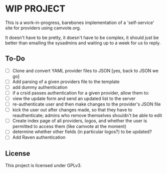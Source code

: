 # WIP PROJECT

This is a work-in-progress, barebones implementation of a 'self-service' site for providers using camvote.org.

It doesn't have to be pretty, it doesn't have to be complex, it should just be better than emailing the sysadmins and waiting up to a week for us to reply.

## To-Do
- [ ] Clone and convert YAML provider files to JSON [yes, back to JSON we go] 
- [ ] Add parsing of a given providers file to the template
- [ ] add dummy authentication
- [ ] if a crsid passes authentication for a given provider, allow them to:
- [ ] view the update form and send an updated list to the server
- [ ] re-authenticate user and then make changes to the provider's JSON file
- [ ] kick the user out after changes made, so that they have to reauthenticate; admins who remove themselves shouldn't be able to edit
- [ ] Create index page of all providers, logos, and whether the user is permitted to access them (like camvote at the moment)
- [ ] determine whether other fields (in particular logos?) to be updated?
- [ ] Add Raven authentication

## License
This project is licensed under GPLv3.
